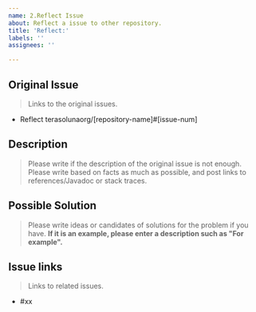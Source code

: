 ```yaml
---
name: 2.Reflect Issue
about: Reflect a issue to other repository.
title: 'Reflect:'
labels: ''
assignees: ''

---
```


## Original Issue
> Links to the original issues.

- Reflect terasolunaorg/[repository-name]#[issue-num]

## Description
> Please write if the description of the original issue is not enough.
> Please write based on facts as much as possible, and post links to references/Javadoc or stack traces.

## Possible Solution
> Please write ideas or candidates of solutions for the problem if you have.
> **If it is an example, please enter a description such as "For example".**

## Issue links
> Links to related issues.

- #xx

